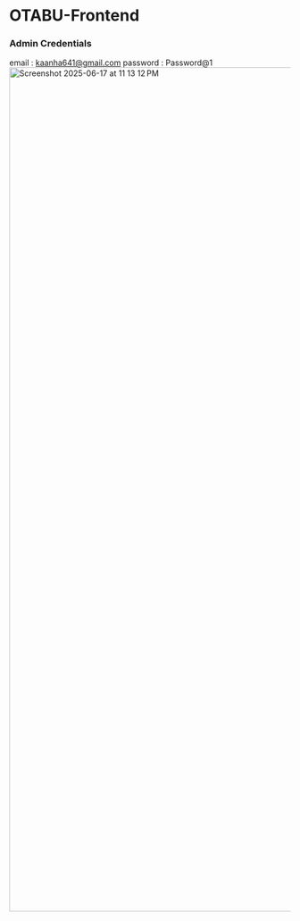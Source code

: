 # OTABU-Frontend
### Admin Credentials
 email : kaanha641@gmail.com
 password : Password@1
<img width="1512" alt="Screenshot 2025-06-17 at 11 13 12 PM" src="https://github.com/user-attachments/assets/72e21acb-e335-46af-bca7-ef615d0f4b7a" />
